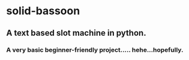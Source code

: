 # solid-bassoon
## A text based slot machine in python.

### A very basic beginner-friendly project..... hehe...hopefully.
